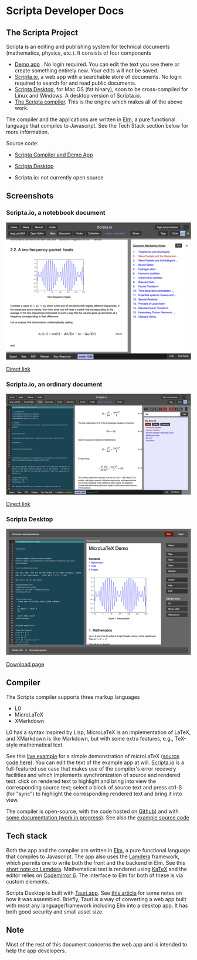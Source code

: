 # Scripta Developer Docs

## The Scripta Project

Scripta is an editing and publishing system for technical
documents (mathematics, physics, etc.). It consists
of four components

- [Demo app](https://jxxcarlson.github.io/scripta-compiler-example1/) .
No login required.
You can edit the text you see there or create something entirely new.
Your edits will not be saved.
- [Scripta.io](https://scripta.io), a web app with a 
searchable store of documents.  No login required to
search for and read public documents.
- [Scripta Desktop](https://github.com/jxxcarlson/scripta-tauri/releases), for 
  Mac OS (fat binary), soon to be cross-compiled for Linux and Windows. 
  A desktop version of Scripta.io.
- [The Scripta compiler](https://jxxcarlson.github.io/docs-scripta-compiler/).  This
is the engine which makes all of the above work.


The compiler and the applications are written in 
[Elm](https://elm-lang.org), a
pure functional language that compiles to Javascript.  See the 
Tech Stack  section below for more information.


Source code:


- [Scripta Compiler and Demo App](https://github.com/jxxcarlson/scripta-compiler)

- [Scripta Desktop](https://github.com/jxxcarlson/scripta-tauri)

- Scripta.io: not currently open source


## Screenshots

### Scripta.io, a notebbook document

![screenshot-editor-closed](image/scripta-qm-wave-packet.png)

[Direct link](https://scripta.io/s/jxxcarlson:wave-packets-dispersion)

### Scripta.io, an ordinary document

![screenshot-editor-open](image/harmonic.png)

[Direct link](https://scripta.io/s/jxxcarlson:harmonic-oscillator)

### Scripta Desktop

![Scripta Desktop](image/scripta-desktop.png)

[Download page](https://jxxcarlson.github.io/docs-scripta-compiler/)

## Compiler

The Scripta compiler supports three markup languages

- L0
- MicroLaTeX
- XMarkdown

L0 has a syntax inspired by Lisp; MicroLaTeX is
an implementation of LaTeX, and XMarkdown is
like Markdown, but with some extra features,
e.g., TeX-style mathematical text.

See this  [live example](https://jxxcarlson.github.io/scripta-compiler-example1/)
for a simple demonstration of microLaTeX 
([source code here](https://github.com/jxxcarlson/scripta-compiler/tree/main/Example1)). You can edit the text of the example app at will.
[Scripta.io](https://scripta.io) is a full-featured use case that
makes use of the compiler's error recovery facilities and which implements
synchronization of source and rendered text: click on rendered text to 
highlight and bring into view the corresponding source text; select
a block of source text and press ctrl-S (for "sync") to highlight the 
corresponding rendered text and bring it into view.


The compiler is open-source, with the code hosted on [Github](https://github.com/jxxcarlson/scripta-compiler))
and with [some documentation (work in progress)](https://jxxcarlson.github.io/docs-scripta-compiler/).
See also the [example source code](https://github.com/jxxcarlson/scripta-compiler/tree/main/Example1)

## Tech stack

Both the app and the compiler are written in 
[Elm](https://elm-lang.org), a pure functional language
that compiles to Javascript.  The app also uses
the [Lamdera](https://lamdera.com/) framework, which
permits one to write both the front and the backend in
Elm.  See this [short note on Lamdera](/docs-scripta-dev/lamdera/).
Mathematical text is rendered using [KaTeX](https://katex.org) and
the editor relies on [Codemirror 6](https://codemirror.net/6/).
The interface to Elm for both of these is via custom elements.

Scripta Desktop is built with [Tauri.app](https://tauri.app).
See [this article](https://jxxcarlson.medium.com/elm-tauri-befa59eab403)
for some notes on how it was assembled.  Briefly, Tauri is a way
of converting a web app built with most any language/framework
including Elm into a desktop app.  It has both good security
and small asset size.


## Note

Most of the rest of this document concerns the web app and is 
intended to help the app developers.
